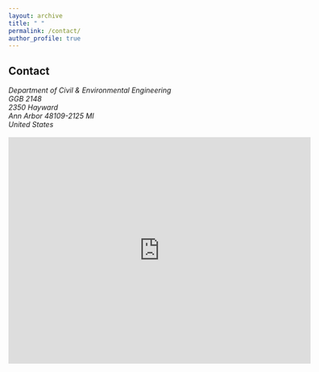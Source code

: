 ```yaml
---
layout: archive
title: " "
permalink: /contact/
author_profile: true
---
```


## Contact

<address>
  Department of Civil & Environmental Engineering <br />GGB 2148<br />2350 Hayward<br /> Ann Arbor 48109-2125 MI<br /> United States
</address>
<br>
<!-- ([see on Google Maps](https://goo.gl/maps/5JmzYNJTt8hZufbZA)) -->
<iframe src="https://www.google.com/maps/embed?pb=!1m18!1m12!1m3!1d2951.2881058408075!2d-83.71538270349558!3d42.293717547282405!2m3!1f0!2f0!3f0!3m2!1i1024!2i768!4f13.1!3m3!1m2!1s0x883cae8429e091a9%3A0xaa2cf4c67db3bdcf!2sCivil%20and%20Environmental%20Engineering!5e0!3m2!1sen!2sus!4v1677963817148!5m2!1sen!2sus" width="600" height="450" style="border:0;" allowfullscreen="" loading="lazy" referrerpolicy="no-referrer-when-downgrade"></iframe>


